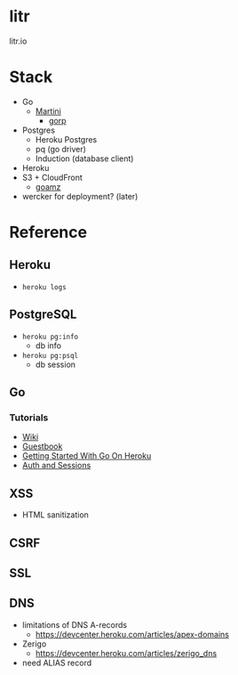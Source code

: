 litr
====
litr.io

# Stack
* Go
	* [Martini](http://martini.codegangsta.io/)
        * [gorp](http://shadynasty.biz/blog/2012/09/05/auth-and-sessions/)
* Postgres
	* Heroku Postgres
	* pq (go driver)
	* Induction (database client)
* Heroku
* S3 + CloudFront
	* [goamz](https://github.com/crowdmob/goamz)
* wercker for deployment? (later)

# Reference
## Heroku
* `heroku logs`

## PostgreSQL
* `heroku pg:info`
	* db info
* `heroku pg:psql`
	* db session
## Go
### Tutorials
* [Wiki](http://golang.org/doc/articles/wiki/)
* [Guestbook](http://shadynasty.biz/blog/2012/07/30/quick-and-clean-in-go/)
* [Getting Started With Go On Heroku](http://mmcgrana.github.io/2012/09/getting-started-with-go-on-heroku.html)
* [Auth and Sessions](http://shadynasty.biz/blog/2012/09/05/auth-and-sessions/)

## XSS
* HTML sanitization

## CSRF

## SSL

## DNS
* limitations of DNS A-records
	* https://devcenter.heroku.com/articles/apex-domains
* Zerigo
	* https://devcenter.heroku.com/articles/zerigo_dns
* need ALIAS record

